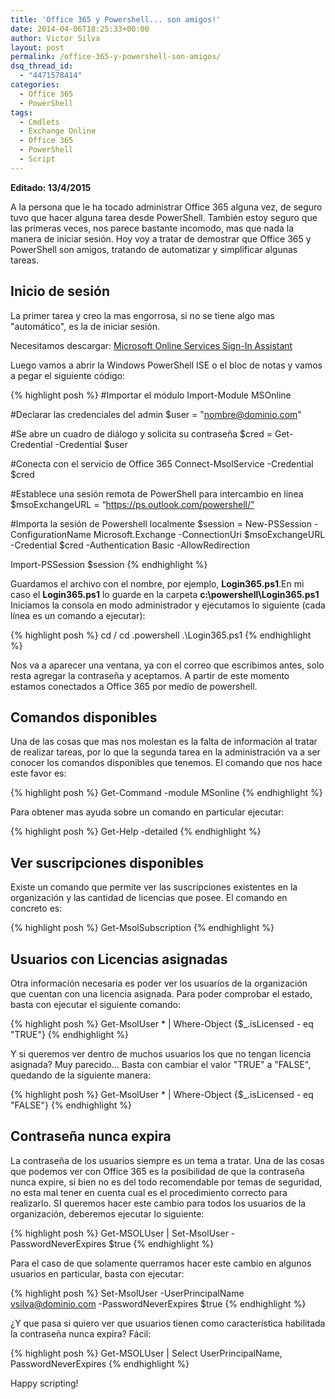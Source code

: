 ```yaml
---
title: 'Office 365 y Powershell... son amigos!'
date: 2014-04-06T18:25:33+00:00
author: Victor Silva
layout: post
permalink: /office-365-y-powershell-son-amigos/
dsq_thread_id:
  - "4471578414"
categories:
  - Office 365
  - PowerShell
tags:
  - Cmdlets
  - Exchange Online
  - Office 365
  - PowerShell
  - Script
---
```

**Editado: 13/4/2015**

A la persona que le ha tocado administrar Office 365 alguna vez, de seguro tuvo que hacer alguna tarea desde PowerShell. También estoy seguro que las primeras veces, nos parece bastante incomodo, mas que nada la manera de iniciar sesión. Hoy voy a tratar de demostrar que Office 365 y PowerShell son amigos, tratando de automatizar y simplificar algunas tareas.

## Inicio de sesión

La primer tarea y creo la mas engorrosa, si no se tiene algo mas "automático", es la de iniciar sesión.

Necesitamos descargar: [Microsoft Online Services Sign-In Assistant](http://www.microsoft.com/en-us/download/details.aspx?id=41950)

Luego vamos a abrir la Windows PowerShell ISE o el bloc de notas y vamos a pegar el siguiente código:

{% highlight posh %}
#Importar el módulo
Import-Module MSOnline

#Declarar las credenciales del admin
$user = "nombre@dominio.com"

#Se abre un cuadro de diálogo y solicita su contraseña
$cred = Get-Credential -Credential $user

#Conecta con el servicio de Office 365
Connect-MsolService -Credential $cred

#Establece una sesión remota de PowerShell para intercambio en línea
$msoExchangeURL = “https://ps.outlook.com/powershell/”

#Importa la sesión de Powershell localmente
$session = New-PSSession -ConfigurationName Microsoft.Exchange -ConnectionUri $msoExchangeURL -Credential $cred -Authentication Basic -AllowRedirection

Import-PSSession $session
{% endhighlight %}

Guardamos el archivo con el nombre, por ejemplo, **Login365.ps1**.En mi caso el **Login365.ps1** lo guarde en la carpeta **c:\powershell\Login365.ps1** Iniciamos la consola en modo administrador y ejecutamos lo siguiente (cada línea es un comando a ejecutar):

{% highlight posh %}
cd / 
cd .powershell
.\Login365.ps1
{% endhighlight %}

Nos va a aparecer una ventana, ya con el correo que escribimos antes, solo resta agregar la contraseña y aceptamos. A partir de este momento estamos conectados a Office 365 por medio de powershell.

## Comandos disponibles

Una de las cosas que mas nos molestan es la falta de información al tratar de realizar tareas, por lo que la segunda tarea en la administración va a ser conocer los comandos disponibles que tenemos. El comando que nos hace este favor es:

{% highlight posh %}
Get-Command -module MSonline
{% endhighlight %}

Para obtener mas ayuda sobre un comando en particular ejecutar:

{% highlight posh %}
Get-Help <nombreDelComando> -detailed
{% endhighlight %}

## Ver suscripciones disponibles

Existe un comando que permite ver las suscripciones existentes en la organización y las cantidad de licencias que posee. El comando en concreto es:

{% highlight posh %}
Get-MsolSubscription
{% endhighlight %}

## Usuarios con Licencias asignadas

Otra información necesaria es poder ver los usuarios de la organización que cuentan con una licencia asignada. Para poder comprobar el estado, basta con ejecutar el siguiente comando:

{% highlight posh %}
Get-MsolUser * | Where-Object {$_.isLicensed - eq "TRUE"}
{% endhighlight %}

Y si queremos ver dentro de muchos usuarios los que no tengan licencia asignada? Muy parecido&#8230; Basta con cambiar el valor "TRUE" a "FALSE", quedando de la siguiente manera:

{% highlight posh %}
Get-MsolUser * | Where-Object {$_.isLicensed - eq "FALSE"}
{% endhighlight %}

## Contraseña nunca expira

La contraseña de los usuarios siempre es un tema a tratar. Una de las cosas que podemos ver con Office 365 es la posibilidad de que la contraseña nunca expire, si bien no es del todo recomendable por temas de seguridad, no esta mal tener en cuenta cual es el procedimiento correcto para realizarlo. SI queremos hacer este cambio para todos los usuarios de la organización, deberemos ejecutar lo siguiente:

{% highlight posh %}
Get-MSOLUser | Set-MsolUser -PasswordNeverExpires $true
{% endhighlight %}

Para el caso de que solamente querramos hacer este cambio en algunos usuarios en particular, basta con ejecutar:

{% highlight posh %}
Set-MsolUser -UserPrincipalName vsilva@dominio.com -PasswordNeverExpires $true
{% endhighlight %}

¿Y que pasa si quiero ver que usuarios tienen como característica habilitada la contraseña nunca expira? Fácil:

{% highlight posh %}
Get-MSOLUser | Select UserPrincipalName, PasswordNeverExpires
{% endhighlight %}

Happy scripting!